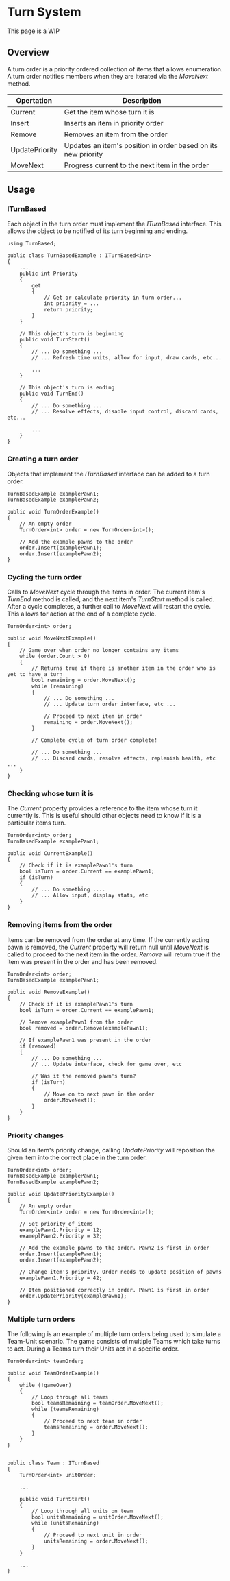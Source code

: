 # Turn System

This page is a WIP

## Overview

A turn order is a priority ordered collection of items that allows enumeration. A turn order notifies members when they are iterated via the _MoveNext_ method.

Opertation     | Description                                                  |
---------------|--------------------------------------------------------------|
Current        | Get the item whose turn it is                                |
Insert         | Inserts an item in priority order                             |
Remove         | Removes an item from the order                                |
UpdatePriority | Updates an item's position in order based on its new priority |
MoveNext       | Progress current to the next item in the order               |

## Usage

### ITurnBased

Each object in the turn order must implement the _ITurnBased_ interface. This allows the object to be notified of its turn beginning and ending.

    using TurnBased;
    
    public class TurnBasedExample : ITurnBased<int>
    {
        ...
        public int Priority
        {
            get 
            {
                // Get or calculate priority in turn order...
                int priority = ...
                return priority;
            }
        }        
        
        // This object's turn is beginning
        public void TurnStart()
        {
            // ... Do something ...
            // ... Refresh time units, allow for input, draw cards, etc...
            
            ...
        }
        
        // This object's turn is ending
        public void TurnEnd()
        {
            // ... Do something ...
            // ... Resolve effects, disable input control, discard cards, etc...
            
            ...
        }
    }   
    
### Creating a turn order

Objects that implement the _ITurnBased_ interface can be added to a turn order.

    TurnBasedExample examplePawn1;
    TurnBasedExample examplePawn2;

    public void TurnOrderExample()
    {
        // An empty order
        TurnOrder<int> order = new TurnOrder<int>();
    
        // Add the example pawns to the order
        order.Insert(examplePawn1);
        order.Insert(examplePawn2);
    }
    
### Cycling the turn order    

Calls to _MoveNext_ cycle through the items in order. The current item's _TurnEnd_ method is called, and the next item's _TurnStart_ method is called. After a cycle completes, a further call to _MoveNext_ will restart the cycle. This allows for action at the end of a complete cycle.
    
    TurnOrder<int> order;
    
    public void MoveNextExample()
    {
        // Game over when order no longer contains any items
        while (order.Count > 0)
        {
            // Returns true if there is another item in the order who is yet to have a turn
            bool remaining = order.MoveNext();
            while (remaining)
            {
                // ... Do something ...
                // ... Update turn order interface, etc ...
            
                // Proceed to next item in order
                remaining = order.MoveNext();
            }
        
            // Complete cycle of turn order complete!
        
            // ... Do something ...
            // ... Discard cards, resolve effects, replenish health, etc ...
        }
    }
    
### Checking whose turn it is

The _Current_ property provides a reference to the item whose turn it currently is. This is useful should other objects need to know if it is a particular items turn.

    TurnOrder<int> order;
    TurnBasedExample examplePawn1;
    
    public void CurrentExample()
    {
        // Check if it is examplePawn1's turn
        bool isTurn = order.Current == examplePawn1;
        if (isTurn)
        {
            // ... Do something ....
            // ... Allow input, display stats, etc
        }
    }
    
### Removing items from the order

Items can be removed from the order at any time. If the currently acting pawn is removed, the _Current_ property will return null until _MoveNext_ is called to proceed to the next item in the order. _Remove_ will return true if the item was present in the order and has been removed.

    TurnOrder<int> order;
    TurnBasedExample examplePawn1;
    
    public void RemoveExample()
    {
        // Check if it is examplePawn1's turn
        bool isTurn = order.Current == examplePawn1;
    
        // Remove examplePawn1 from the order
        bool removed = order.Remove(examplePawn1);
        
        // If examplePawn1 was present in the order
        if (removed)
        {
            // ... Do something ...
            // ... Update interface, check for game over, etc
        
            // Was it the removed pawn's turn?
            if (isTurn)
            {
                // Move on to next pawn in the order
                order.MoveNext();
            }
        }
    }
    
### Priority changes

Should an item's priority change, calling _UpdatePriority_ will reposition the given item into the correct place in the turn order.

    TurnOrder<int> order;
    TurnBasedExample examplePawn1;
    TurnBasedExample examplePawn2;
    
    public void UpdatePriorityExample()
    {
        // An empty order
        TurnOrder<int> order = new TurnOrder<int>();
    
        // Set priority of items
        examplePawn1.Priority = 12;
        exameplPawn2.Priority = 32;
    
        // Add the example pawns to the order. Pawn2 is first in order
        order.Insert(examplePawn1);
        order.Insert(examplePawn2);
    
        // Change item's priority. Order needs to update position of pawns 
        examplePawn1.Priority = 42;
        
        // Item positioned correctly in order. Pawn1 is first in order
        order.UpdatePriority(examplePawn1);
    }

### Multiple turn orders

The following is an example of multiple turn orders being used to simulate a Team-Unit scenario. The game consists of multiple Teams which take turns to act. During a Teams turn their Units act in a specific order.

    TurnOrder<int> teamOrder;
    
    public void TeamOrderExample()
    {
        while (!gameOver)
        {
            // Loop through all teams
            bool teamsRemaining = teamOrder.MoveNext();
            while (teamsRemaining)
            {
                // Proceed to next team in order
                teamsRemaining = order.MoveNext();
            }
        }
    }
    
    
    public class Team : ITurnBased
    {
        TurnOrder<int> unitOrder;
    
        ...
    
        public void TurnStart()
        {
            // Loop through all units on team
            bool unitsRemaining = unitOrder.MoveNext();
            while (unitsRemaining)
            {
                // Proceed to next unit in order
                unitsRemaining = order.MoveNext();
            }
        }
    
        ...
    }
    
